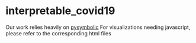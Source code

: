 # interpretable_covid19

Our work relies heavily on [pysymbolic](https://github.com/ahmedmalaa/Symbolic-Metamodeling)
For visualizations needing javascript, please refer to the corresponding html files
